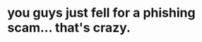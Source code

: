 <!DOCTYPE html>
<html>
<body>

<h1> you guys just fell for a phishing scam... that's crazy. </h1>

</body>
</html>
